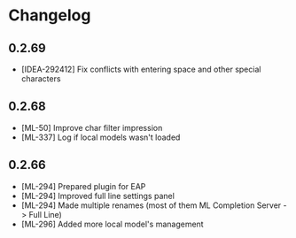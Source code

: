 # Changelog
## 0.2.69
- [IDEA-292412] Fix conflicts with entering space and other special characters
## 0.2.68
- [ML-50] Improve char filter impression
- [ML-337] Log if local models wasn't loaded
## 0.2.66
- [ML-294] Prepared plugin for EAP
- [ML-294] Improved full line settings panel
- [ML-294] Made multiple renames (most of them ML Completion Server -> Full Line)
- [ML-296] Added more local model's management 
